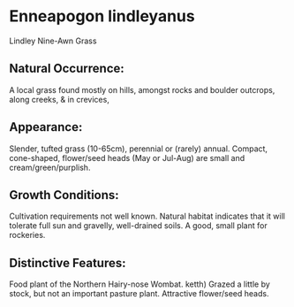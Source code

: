 # Enneapogon lindleyanus
Lindley Nine-Awn Grass

## Natural Occurrence:
A local grass found mostly on hills, amongst rocks and
boulder outcrops, along creeks, & in crevices,

## Appearance:
Slender, tufted grass (10-65cm), perennial
or (rarely) annual. Compact, cone-shaped,
flower/seed heads (May or Jul-Aug) are
small and cream/green/purplish.

## Growth Conditions:
Cultivation requirements not well known.
Natural habitat indicates that it will
tolerate full sun and gravelly, well-drained
soils. A good, small plant for rockeries.

## Distinctive Features:
Food plant of the Northern Hairy-nose Wombat. ketth)
Grazed a little by stock, but not an important
pasture plant. Attractive flower/seed heads.

<div id="qrcode"></div>
<script src="{{ site.baseurl }}{% link assets/js/qrcode.js %}"> </script>
<script type="text/javascript">
new QRCode(document.getElementById("qrcode"), "https://ericlawrey.github.io/{{ site.baseurl }}/enneapogon-lindleyanus");
</script>

